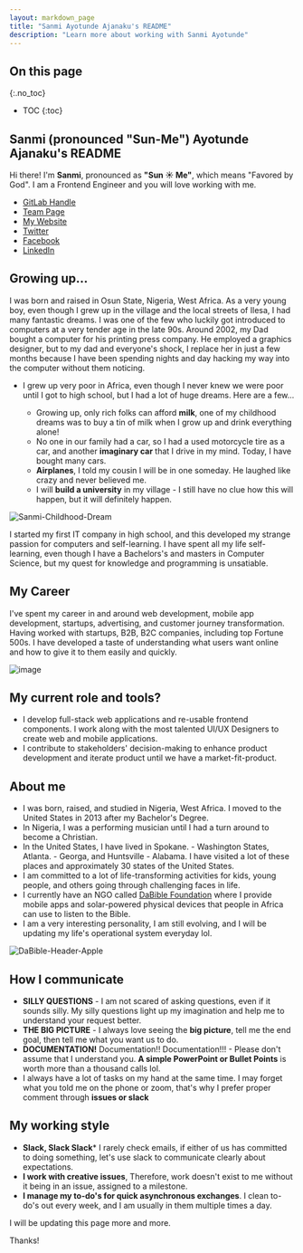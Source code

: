 ```yaml
---
layout: markdown_page
title: "Sanmi Ayotunde Ajanaku's README"
description: "Learn more about working with Sanmi Ayotunde"
---
```


## On this page
{:.no_toc}

- TOC
{:toc}

## Sanmi (pronounced "Sun-Me") Ayotunde Ajanaku's README

Hi there! I'm **Sanmi**, pronounced as **"Sun :sunny: Me"**, which means "Favored by God".  I am a Frontend Engineer and you will love working with me.

- [GitLab Handle](https://gitlab.com/sanmiayotunde)
- [Team Page](https://about.gitlab.com/company/team/#sanmiayotunde)
- [My Website](https://www.dabible.com/)
- [Twitter](https://twitter.com/sanmiayotunde)
- [Facebook](https://www.facebook.com/sanmiayotunde)
- [LinkedIn](https://www.linkedin.com/in/sanmiajanaku/)

## Growing up...

I was born and raised in Osun State, Nigeria, West Africa. As a very young boy, even though I grew up in the village and the local streets of Ilesa, I had many fantastic dreams. I was one of the few who luckily got introduced to computers at a very tender age in the late 90s. Around 2002, my Dad bought a computer for his printing press company. He employed a graphics designer, but to my dad and everyone's shock, I replace her in just a few months because I have been spending nights and day hacking my way into the computer without them noticing.

* I grew up very poor in Africa, even though I never knew we were poor until I got to high school, but I had a lot of huge dreams. Here are a few...

	* Growing up, only rich folks can afford **milk**, one of my childhood dreams was to buy a tin of milk when I grow up and drink everything alone!
	* No one in our family had a car, so I had a used motorcycle tire as a car, and another **imaginary car** that I drive in my mind. Today, I have bought many cars.
	* **Airplanes**, I told my cousin I will be in one someday. He laughed like crazy and never believed me.
	* I will **build a university** in my village - I still have no clue how this will happen, but it will definitely happen.

![Sanmi-Childhood-Dream](https://gitlab.com/gitlab-com/www-gitlab-com/uploads/411423ae1c75055a2417f8d781cbc358/Sanmi-Childhood-Dream.jpg)

I started my first IT company in high school, and this developed my strange passion for computers and self-learning. I have spent all my life self-learning, even though I have a Bachelors's and masters in Computer Science, but my quest for knowledge and programming is unsatiable.

## My Career

I've spent my career in and around web development, mobile app development, startups, advertising, and customer journey transformation. Having worked with startups, B2B, B2C companies, including top Fortune 500s. I have developed a taste of understanding what users want online and how to give it to them easily and quickly.

![image](https://gitlab.com/gitlab-com/www-gitlab-com/uploads/24ce866916d4f73e5cd7cb4e01798ad1/image.png)

## My current role and tools?

- I develop full-stack web applications and re-usable frontend components. I work along with the most talented UI/UX Designers to create web and mobile applications.
- I contribute to stakeholders' decision-making to enhance product development and iterate product until we have a market-fit-product.

 
## About me

* I was born, raised, and studied in Nigeria, West Africa. I moved to the United States in 2013 after my Bachelor's Degree.
* In Nigeria, I was a performing musician until I had a turn around to become a Christian.
* In the United States, I have lived in Spokane. - Washington States,  Atlanta. - Georga, and Huntsville - Alabama. I have visited a lot of these places and approximately 30 states of the United States.
* I am committed to a lot of life-transforming activities for kids, young people, and others going through challenging faces in life.
* I currently have an NGO called [DaBible Foundation](https://www.dabible.com) where I provide mobile apps and solar-powered physical devices that people in Africa can use to listen to the Bible.
* I am a very interesting personality, I am still evolving, and I will be updating my life's operational system everyday lol.

![DaBible-Header-Apple](https://gitlab.com/gitlab-com/www-gitlab-com/uploads/59de4a679313188bce535937b31c9e6c/DaBible-Header-Apple.jpg)

## How I communicate

* **SILLY QUESTIONS** - I am not scared of asking questions, even if it sounds silly. My silly questions light up my imagination and help me to understand your request better.
* **THE BIG PICTURE** - I always love seeing the **big picture**, tell me the end goal, then tell me what you want us to do.
* **DOCUMENTATION!** Documentation!! Documentation!!! - Please don't assume that I understand you. **A simple PowerPoint or Bullet Points** is worth more than a thousand calls lol.
* I always have a lot of tasks on my hand at the same time. I may forget what you told me on the phone or zoom, that's why I prefer proper comment through **issues or slack** 

## My working style

 - **Slack, Slack Slack***  I rarely check emails, if either of us has committed to doing something, let's use slack to communicate clearly about expectations.
 - **I work with creative issues**, Therefore, work doesn't exist to me without it being in an issue, assigned to a milestone. 
 - **I manage my to-do's for quick asynchronous exchanges**. I clean to-do's out every week, and I am usually in them multiple times a day. 
 
I will be updating this page more and more.

Thanks!
